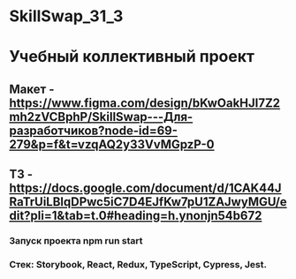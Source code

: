 # SkillSwap_31_3
# Учебный коллективный проект
## Макет - https://www.figma.com/design/bKwOakHJI7Z2mh2zVCBphP/SkillSwap---Для-разработчиков?node-id=69-279&p=f&t=vzqAQ2y33VvMGpzP-0
## ТЗ - https://docs.google.com/document/d/1CAK44JRaTrUiLBlqDPwc5iC7D4EJfKw7pU1ZAJwyMGU/edit?pli=1&tab=t.0#heading=h.ynonjn54b672

### Запуск проекта npm run start

### Стек: Storybook, React, Redux, TypeScript, Cypress, Jest.

